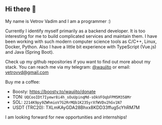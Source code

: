 ## Hi there 👋

My name is Vetrov Vadim and I am a programmer :) 

Currently I identify myself primarily as a backend developer. It is too interesting for me to build complicated services and maintain them.
I have been working with such modern computer science tools as C/C++, Linux, Docker, Python. Also I have a little bit experience with TypeScript (Vue.js) and Java (Spring Boot).

Check up my github repositories if you want to find out more about my stack.
You can reach me via my telegram: [@waujito](https://t.me/waujito) or email: [vetrovvd@gmail.com](mailto:vetrovvd@gmail.com)

Buy me a coffee:
- Boosty: https://boosty.to/waujito/donate
- TON: `UQCooIDt7Iyewr8i4h_sOuUpinqMd-sOkVFOqbFPM5M358Mr`
- SOL: `2214K9py9ZWhmioV7G2RrMQb1K235yrXfWVDv2hGv1N7`
- USDT (TRC20): TXLmKAyGDA28Bhxx8KDD33ffug5cYhRM7M

I am looking forward for new opportunities and internships!
